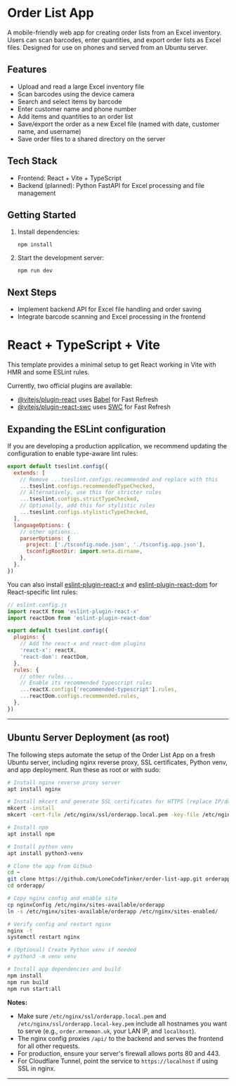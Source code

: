 # Order List App

A mobile-friendly web app for creating order lists from an Excel inventory. Users can scan barcodes, enter quantities, and export order lists as Excel files. Designed for use on phones and served from an Ubuntu server.

## Features
- Upload and read a large Excel inventory file
- Scan barcodes using the device camera
- Search and select items by barcode
- Enter customer name and phone number
- Add items and quantities to an order list
- Save/export the order as a new Excel file (named with date, customer name, and username)
- Save order files to a shared directory on the server

## Tech Stack
- Frontend: React + Vite + TypeScript
- Backend (planned): Python FastAPI for Excel processing and file management

## Getting Started
1. Install dependencies:
   ```
   npm install
   ```
2. Start the development server:
   ```
   npm run dev
   ```

## Next Steps
- Implement backend API for Excel file handling and order saving
- Integrate barcode scanning and Excel processing in the frontend

# React + TypeScript + Vite

This template provides a minimal setup to get React working in Vite with HMR and some ESLint rules.

Currently, two official plugins are available:

- [@vitejs/plugin-react](https://github.com/vitejs/vite-plugin-react/blob/main/packages/plugin-react) uses [Babel](https://babeljs.io/) for Fast Refresh
- [@vitejs/plugin-react-swc](https://github.com/vitejs/vite-plugin-react/blob/main/packages/plugin-react-swc) uses [SWC](https://swc.rs/) for Fast Refresh

## Expanding the ESLint configuration

If you are developing a production application, we recommend updating the configuration to enable type-aware lint rules:

```js
export default tseslint.config({
  extends: [
    // Remove ...tseslint.configs.recommended and replace with this
    ...tseslint.configs.recommendedTypeChecked,
    // Alternatively, use this for stricter rules
    ...tseslint.configs.strictTypeChecked,
    // Optionally, add this for stylistic rules
    ...tseslint.configs.stylisticTypeChecked,
  ],
  languageOptions: {
    // other options...
    parserOptions: {
      project: ['./tsconfig.node.json', './tsconfig.app.json'],
      tsconfigRootDir: import.meta.dirname,
    },
  },
})
```

You can also install [eslint-plugin-react-x](https://github.com/Rel1cx/eslint-react/tree/main/packages/plugins/eslint-plugin-react-x) and [eslint-plugin-react-dom](https://github.com/Rel1cx/eslint-react/tree/main/packages/plugins/eslint-plugin-react-dom) for React-specific lint rules:

```js
// eslint.config.js
import reactX from 'eslint-plugin-react-x'
import reactDom from 'eslint-plugin-react-dom'

export default tseslint.config({
  plugins: {
    // Add the react-x and react-dom plugins
    'react-x': reactX,
    'react-dom': reactDom,
  },
  rules: {
    // other rules...
    // Enable its recommended typescript rules
    ...reactX.configs['recommended-typescript'].rules,
    ...reactDom.configs.recommended.rules,
  },
})
```

---

## Ubuntu Server Deployment (as root)

The following steps automate the setup of the Order List App on a fresh Ubuntu server, including nginx reverse proxy, SSL certificates, Python venv, and app deployment. Run these as root or with sudo:

```sh
# Install nginx reverse proxy server
apt install nginx

# Install mkcert and generate SSL certificates for HTTPS (replace IP/domain as needed)
mkcert -install
mkcert -cert-file /etc/nginx/ssl/orderapp.local.pem -key-file /etc/nginx/ssl/orderapp.local-key.pem order.mrmemon.uk 192.168.1.61 localhost

# Install npm
apt install npm

# Install python venv
apt install python3-venv

# Clone the app from GitHub
cd ~
git clone https://github.com/LoneCodeTinker/order-list-app.git orderapp
cd orderapp/

# Copy nginx config and enable site
cp nginxConfig /etc/nginx/sites-available/orderapp
ln -s /etc/nginx/sites-available/orderapp /etc/nginx/sites-enabled/

# Verify config and restart nginx
nginx -t
systemctl restart nginx

# (Optional) Create Python venv if needed
# python3 -m venv venv

# Install app dependencies and build
npm install
npm run build
npm run start:all
```

**Notes:**
- Make sure `/etc/nginx/ssl/orderapp.local.pem` and `/etc/nginx/ssl/orderapp.local-key.pem` include all hostnames you want to serve (e.g., `order.mrmemon.uk`, your LAN IP, and `localhost`).
- The nginx config proxies `/api/` to the backend and serves the frontend for all other requests.
- For production, ensure your server's firewall allows ports 80 and 443.
- For Cloudflare Tunnel, point the service to `https://localhost` if using SSL in nginx.

---

